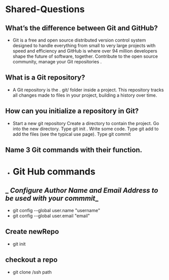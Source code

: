 # Shared-Questions
## What’s the difference between Git and GitHub?
- Git is a free and open source distributed version control system designed to handle everything from small to very large projects with speed and efficiency and GitHub is where over 94 million developers shape the future of software, together. Contribute to the open source community, manage your Git repositories .

## What is a Git repository?
- A Git repository is the . git/ folder inside a project. This repository tracks all changes made to files in your project, building a history over time.


## How can you initialize a repository in Git?
- Start a new git repository
Create a directory to contain the project.
Go into the new directory.
Type git init .
Write some code.
Type git add to add the files (see the typical use page).
Type git commit 


## Name 3 Git commands with their function.
 - # Git Hub commands
## _ _Configure Author Name and Email Address to be used with your commmit__
* git config --global user.name "username"
* git config --global user.email "email"

## Create newRepo
* git init

## checkout a repo
* git clone /ssh path
